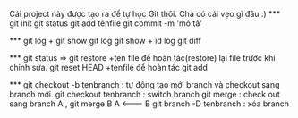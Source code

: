 Cái project này được tạo ra để tự học Git thôi.
Chả có cái vẹo gì đâu :)
*** git init
    git status
    git add tênfile
    git commit -m 'mô tả'

*** git log + git show
    git log
    git show + id log
    git diff

*** git status => git restore +ten file  để hoàn tác(restore) lại file trước khi chỉnh sửa.
    git reset HEAD +tenfile để hoàn tác git add 

*** git checkout -b tenbranch : tự động tạo mới branch và checkout sang branch mới.
    git checkout tenbranch : switch branch
    git merge : check out sang branch A , git merge B
    A <--- B
    git branch -D tenbranch : xóa branch